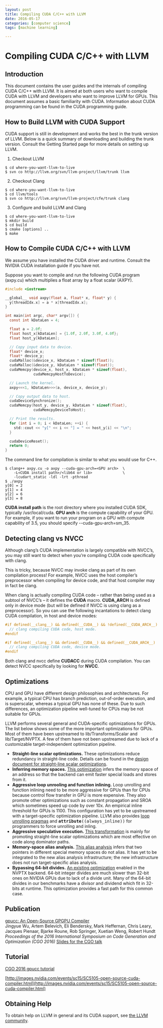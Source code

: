 ```yaml
---
layout: post
title: Compiling CUDA C/C++ with LLVM 
date: 2016-05-17
categories: [computer science]
tags: [machine learning]

---
```


# Compiling CUDA C/C++ with LLVM

## Introduction

This document contains the user guides and the internals of compiling CUDA C/C++ with LLVM. It is aimed at both users who want to compile CUDA with LLVM and developers who want to improve LLVM for GPUs. This document assumes a basic familiarity with CUDA. Information about CUDA programming can be found in the CUDA programming guide.

## How to Build LLVM with CUDA Support
CUDA support is still in development and works the best in the trunk version of LLVM. Below is a quick summary of downloading and building the trunk version. Consult the Getting Started page for more details on setting up LLVM.

1. Checkout LLVM  
```
$ cd where-you-want-llvm-to-live
$ svn co http://llvm.org/svn/llvm-project/llvm/trunk llvm
```
2. Checkout Clang  
```
$ cd where-you-want-llvm-to-live
$ cd llvm/tools
$ svn co http://llvm.org/svn/llvm-project/cfe/trunk clang
```
3. Configure and build LLVM and Clang  
```
$ cd where-you-want-llvm-to-live
$ mkdir build
$ cd build
$ cmake [options] ..
$ make
```

## How to Compile CUDA C/C++ with LLVM
We assume you have installed the CUDA driver and runtime. Consult the NVIDIA CUDA installation guide if you have not.

Suppose you want to compile and run the following CUDA program (axpy.cu) which multiplies a float array by a float scalar (AXPY).

```c
#include <iostream>

__global__ void axpy(float a, float* x, float* y) {
  y[threadIdx.x] = a * x[threadIdx.x];
}

int main(int argc, char* argv[]) {
  const int kDataLen = 4;

  float a = 2.0f;
  float host_x[kDataLen] = {1.0f, 2.0f, 3.0f, 4.0f};
  float host_y[kDataLen];

  // Copy input data to device.
  float* device_x;
  float* device_y;
  cudaMalloc(&device_x, kDataLen * sizeof(float));
  cudaMalloc(&device_y, kDataLen * sizeof(float));
  cudaMemcpy(device_x, host_x, kDataLen * sizeof(float),
             cudaMemcpyHostToDevice);

  // Launch the kernel.
  axpy<<<1, kDataLen>>>(a, device_x, device_y);

  // Copy output data to host.
  cudaDeviceSynchronize();
  cudaMemcpy(host_y, device_y, kDataLen * sizeof(float),
             cudaMemcpyDeviceToHost);

  // Print the results.
  for (int i = 0; i < kDataLen; ++i) {
    std::cout << "y[" << i << "] = " << host_y[i] << "\n";
  }

  cudaDeviceReset();
  return 0;
}
```

The command line for compilation is similar to what you would use for C++.

```
$ clang++ axpy.cu -o axpy --cuda-gpu-arch=<GPU arch>  \
    -L<CUDA install path>/<lib64 or lib>              \
    -lcudart_static -ldl -lrt -pthread
$ ./axpy
y[0] = 2
y[1] = 4
y[2] = 6
y[3] = 8
```

**CUDA install path** is the root directory where you installed CUDA SDK, typically /usr/local/cuda. **GPU arch** is the compute capability of your GPU. For example, if you want to run your program on a GPU with compute capability of 3.5, you should specify --cuda-gpu-arch=sm_35.

## Detecting clang vs NVCC
Although clang’s CUDA implementation is largely compatible with NVCC’s, you may still want to detect when you’re compiling CUDA code specifically with clang.

This is tricky, because NVCC may invoke clang as part of its own compilation process! For example, NVCC uses the host compiler’s preprocessor when compiling for device code, and that host compiler may in fact be clang.

When clang is actually compiling CUDA code – rather than being used as a subtool of NVCC’s – it defines the __CUDA__ macro. __CUDA_ARCH__ is defined only in device mode (but will be defined if NVCC is using clang as a preprocessor). So you can use the following incantations to detect clang CUDA compilation, in host and device modes:

```c
#if defined(__clang__) && defined(__CUDA__) && !defined(__CUDA_ARCH__)
  // clang compiling CUDA code, host mode.
#endif

#if defined(__clang__) && defined(__CUDA__) && defined(__CUDA_ARCH__)
  // clang compiling CUDA code, device mode.
#endif
```

Both clang and nvcc define __CUDACC__ during CUDA compilation. You can detect NVCC specifically by looking for __NVCC__.

## Optimizations
CPU and GPU have different design philosophies and architectures. For example, a typical CPU has branch prediction, out-of-order execution, and is superscalar, whereas a typical GPU has none of these. Due to such differences, an optimization pipeline well-tuned for CPUs may be not suitable for GPUs.

LLVM performs several general and CUDA-specific optimizations for GPUs. The list below shows some of the more important optimizations for GPUs. Most of them have been upstreamed to lib/Transforms/Scalar and lib/Target/NVPTX. A few of them have not been upstreamed due to lack of a customizable target-independent optimization pipeline.

* **Straight-line scalar optimizations.** These optimizations reduce redundancy in straight-line code. Details can be found in the [design document for straight-line scalar optimizations](https://goo.gl/4Rb9As).
* **Inferring memory spaces.** [This optimization](https://github.com/llvm-mirror/llvm/blob/master/lib/Target/NVPTX/NVPTXInferAddressSpaces.cpp) infers the memory space of an address so that the backend can emit faster special loads and stores from it.
* **Aggressive loop unrooling and function inlining.** Loop unrolling and function inlining need to be more aggressive for GPUs than for CPUs because control flow transfer in GPU is more expensive. They also promote other optimizations such as constant propagation and SROA which sometimes speed up code by over 10x. An empirical inline threshold for GPUs is 1100. This configuration has yet to be upstreamed with a target-specific optimization pipeline. LLVM also provides [loop unrolling pragmas](http://clang.llvm.org/docs/AttributeReference.html#pragma-unroll-pragma-nounroll) and <tt class="docutils literal"><span class="pre">__attribute__((always_inline))</span></tt> for programmers to force unrolling and inling.
* **Aggressive speculative execution.** [This transformation](http://llvm.org/docs/doxygen/html/SpeculativeExecution_8cpp_source.html) is mainly for promoting straight-line scalar optimizations which are most effective on code along dominator paths.
* **Memory-space alias analysis.** [This alias analysis](http://reviews.llvm.org/D12414) infers that two pointers in different special memory spaces do not alias. It has yet to be integrated to the new alias analysis infrastructure; the new infrastructure does not run target-specific alias analysis.
* **Bypassing 64-bit divides.** [An existing optimization](http://llvm.org/docs/doxygen/html/BypassSlowDivision_8cpp_source.html) enabled in the NVPTX backend. 64-bit integer divides are much slower than 32-bit ones on NVIDIA GPUs due to lack of a divide unit. Many of the 64-bit divides in our benchmarks have a divisor and dividend which fit in 32-bits at runtime. This optimization provides a fast path for this common case.


## Publication

[gpucc: An Open-Source GPGPU Compiler](http://dl.acm.org/citation.cfm?id=2854041)  
Jingyue Wu, Artem Belevich, Eli Bendersky, Mark Heffernan, Chris Leary, Jacques Pienaar, Bjarke Roune, Rob Springer, Xuetian Weng, Robert Hundt  
*Proceedings of the 2016 International Symposium on Code Generation and Optimization (CGO 2016)*
[Slides for the CGO talk](http://wujingyue.com/docs/gpucc-talk.pdf)

## Tutorial
[CGO 2016 gpucc tutorial](http://wujingyue.com/docs/gpucc-tutorial.pdf)

[http://images.nvidia.com/events/sc15/SC5105-open-source-cuda-compiler.html](http://images.nvidia.com/events/sc15/SC5105-open-source-cuda-compiler.html)

## Obtaining Help
To obtain help on LLVM in general and its CUDA support, see [the LLVM community](http://llvm.org/docs/#mailing-lists).

